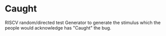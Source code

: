 # Caught
RISCV random/directed test Generator to generate the stimulus which the people would acknowledge has "Caught" the bug.
